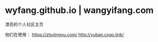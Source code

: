# wyfang.github.io | wangyifang.com

漂亮的个人社区主页

他们在使用：
https://zhujingyu.com/
http://yuban.csgo.link/
